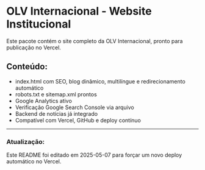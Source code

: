 
# OLV Internacional - Website Institucional

Este pacote contém o site completo da OLV Internacional, pronto para publicação no Vercel.

## Conteúdo:

- index.html com SEO, blog dinâmico, multilíngue e redirecionamento automático
- robots.txt e sitemap.xml prontos
- Google Analytics ativo
- Verificação Google Search Console via arquivo
- Backend de notícias já integrado
- Compatível com Vercel, GitHub e deploy contínuo

---

### Atualização:
Este README foi editado em 2025-05-07 para forçar um novo deploy automático no Vercel.
